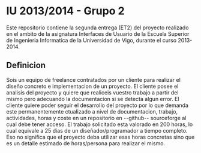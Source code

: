 IU 2013/2014 - Grupo 2
======================

Este repositorio contiene la segunda entrega (ET2) del proyecto realizado en el
ambito de la asignatura Interfaces de Usuario de la Escuela Superior de
Ingenieria Informatica de la Universidad de Vigo, durante el curso 2013-2014.

Definicion
----------

Sois un equipo de freelance contratados por un cliente para realizar el diseño
concreto e implementacion de un proyecto. El cliente posee el analisis del
proyecto y quiere que realiceis vuestro trabajo a partir del mismo pero
adecuando la documentacion si se detecta algun error. El cliente quiere poder
seguir el desarrollo del proyecto por lo que demanda este permanentemente
ctualizado a nivel de documentacion, trabajo, actividades, horas y coste en un
repositorio en --github-- sourceforge al cual debe tener acceso.
El trabajo solicitado esta valorado en 200 horas, lo cual equivale a 25 dias de
un diseñador/programador a tiempo completo. Eso no significa que el proyecto
deba utilizar esas horas concretas sino que es un detalle estimado de
horas/persona para realizar el mismo.
